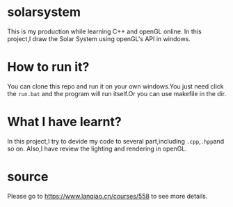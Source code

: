 # solarsystem
This is my production while learning C++ and openGL online. In this project,I draw the Solar System using openGL's API in windows.
# How to run it?
You can clone this repo and run it on your own windows.You just need click the `run.bat` and the program will run itself.Or you can use makefile in the dir. 
# What I have learnt?
In this project,I try to devide my code to several part,including `.cpp`,`.hpp`and so on. Also,I have review the lighting and rendering in openGL.
# source
Please go to https://www.lanqiao.cn/courses/558 to see more details.
